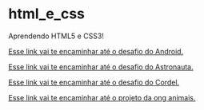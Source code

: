 # html_e_css
 Aprendendo HTML5 e CSS3!

<a href="https://joserafaelneto.github.io/html_e_css/desafio/d010meu/index.html">Esse link vai te encaminhar até o desafio do  Android.</a>

<a href="https://joserafaelneto.github.io/html_e_css/desafio/d011meu/index.html">Esse link vai te encaminhar até o desafio do Astronauta.</a>

<a href="https://joserafaelneto.github.io/html_e_css/desafio/d012meu/cordel.html">Esse link vai te encaminhar até o desafio do Cordel.</a>

<a href="https://joserafaelneto.github.io/html_e_css/desafio/Ong_dos_Animais/index.html">Esse link vai te encaminhar até o projeto da ong animais.</a>